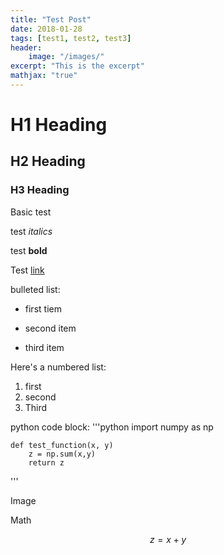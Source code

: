 ```yaml
---
title: "Test Post"
date: 2018-01-28
tags: [test1, test2, test3]
header:
    image: "/images/"
excerpt: "This is the excerpt"
mathjax: "true"
---
```


# H1 Heading

## H2 Heading

### H3 Heading

Basic test

test *italics*

test **bold**

Test [link](www.google.com)

bulleted list:
* first tiem
+ second item
- third item

Here's a numbered list:
1. first
2. second
3. Third

python code block:
'''python
    import numpy as np

    def test_function(x, y)
        z = np.sum(x,y)
        return z
'''

Image

Math

$$z=x+y$$

